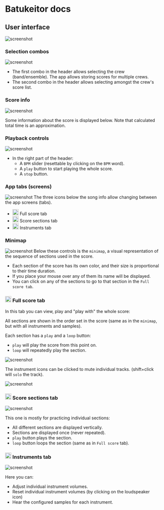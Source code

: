 # Batukeitor docs

## User interface
![screenshot](../img/screenshot-main.png)

### Selection combos
![screenshot](../img/screenshot-combos.png)
* The first combo in the header allows selecting the crew (band/ensemble). The app allows storing scores for multiple crews.
* The second combo in the header allows selecting amongst the crew's score list.

### Score info
![screenshot](../img/screenshot-score-info.png)

Some information about the score is displayed below. Note that calculated total time is an approximation.

### Playback controls
![screenshot](../img/screenshot-playback-controls.png)
* In the right part of the header:
  * A `BPM` slider (resettable by clicking on the `BPM` word).
  * A `play` button to start playing the whole score.
  * A `stop` button.

### App tabs (screens)
![screenshot](../img/screenshot-tab-buttons.png)
The three icons below the song info allow changing between the app screens (tabs).
* <img src="../../app/img/score-tab-icon.svg" width="20"> Full score tab
* <img src="../../app/img/sections-tab-icon.svg" width="20"> Score sections tab
* <img src="../../app/img/instruments-tab-icon.svg" width="20"> Instruments tab

### Minimap
![screenshot](../img/screenshot-minimap.png)
Below these controls is the `minimap`, a visual representation of the sequence of sections used in the score.

* Each section of the score has its own color, and their size is proportional to their time duration.
* If you place your mouse over any of them its name will be displayed.
* You can click on any of the sections to go to that section in the `Full score tab`.

### <img src="../../app/img/score-tab-icon.svg" width="20"> Full score tab
In this tab you can view, play and "play with" the whole score:

All sections are shown in the order set in the score (same as in the `minimap`, but with all instruments and samples).

Each section has a `play` and a `loop` button:
  * `play` will play the score from this point on.
  * `loop` will repeatedly play the section.

![screenshot](../img/screenshot-section-buttons.png)

The instrument icons can be clicked to mute individual tracks. (shift+click will `solo` the track).

![screenshot](../img/screenshot-instruments-muted.png)

### <img src="../../app/img/score-icon.svg" width="20"> Score sections tab
![screenshot](../img/screenshot-score-sections.png)

This one is mostly for practicing individual sections:
* All different sections are displayed vertically.
* Sections are displayed once (never repeated).
* `play` button plays the section.
* `loop` button loops the section (same as in `Full score` tab).

### <img src="../../app/img/instruments-tab-icon.svg" width="20"> Instruments tab
![screenshot](../img/screenshot-instruments.png)

Here you can:
* Adjust individual instrument volumes.
* Reset individual instrument volumes (by clicking on the loudspeaker icon)
* Hear the configured samples for each instrument.
